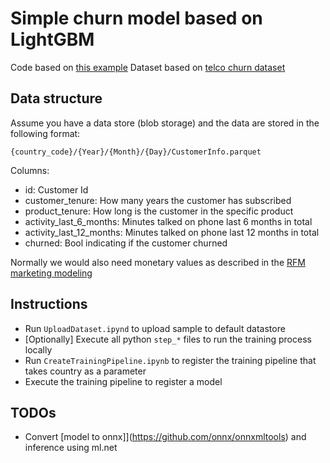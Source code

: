 # Simple churn model based on LightGBM

Code based on [this example](https://www.kaggle.com/ezietsman/simple-python-lightgbm-example)
Dataset based on [telco churn dataset](https://www.kaggle.com/blastchar/telco-customer-churn)

## Data structure

Assume you have a data store (blob storage) and the data are stored in the following format:

```
{country_code}/{Year}/{Month}/{Day}/CustomerInfo.parquet
```

Columns:

- id: Customer Id
- customer_tenure: How many years the customer has subscribed
- product_tenure: How long is the customer in the specific product
- activity_last_6_months: Minutes talked on phone last 6 months in total
- activity_last_12_months: Minutes talked on phone last 12 months in total
- churned: Bool indicating if the customer churned

Normally we would also need monetary values as described in the [RFM marketing modeling](https://en.wikipedia.org/wiki/RFM_(market_research))

## Instructions

- Run `UploadDataset.ipynd` to upload sample to default datastore
- [Optionally] Execute all python `step_*` files to run the training process locally
- Run `CreateTrainingPipeline.ipynb` to register the training pipeline that takes country as a parameter
- Execute the training pipeline to register a model


## TODOs

- Convert [model to onnx]](https://github.com/onnx/onnxmltools) and inference using ml.net